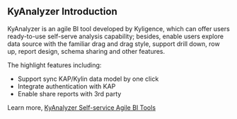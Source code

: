 ## KyAnalyzer Introduction

KyAnalyzer is an agile BI tool developed by Kyligence, which can offer users ready-to-use self-serve analysis capability; besides, enable users explore data source with the familiar drag and drag style, support drill down, row up, report design, schema sharing and other features. 

The highlight features including:

- Support sync KAP/Kylin data model by one click
- Integrate authentication with KAP
- Enable share reports with 3rd party

Learn more, [KyAnalyzer Self-service Agile BI Tools](kyanalyzer.en.html)


